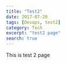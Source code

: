 ```yaml
---
title: "Test2"
date: 2017-07-20
tags: [Devops, test2]
category: Tech
excerpt: "test2 page"
search: true
---
```


This is test 2 page